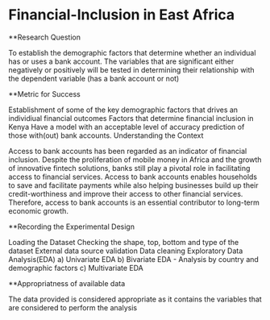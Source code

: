 # Financial-Inclusion in East Africa 
**Research Question

To establish the demographic factors that determine whether an individual has or uses a bank account. The variables that are significant either negatively or positively will be tested in determining their relationship with the dependent variable (has a bank account or not)

**Metric for Success

Establishment of some of the key demographic factors that drives an individiual financial outcomes
Factors that determine financial inclusion in Kenya
Have a model with an acceptable level of accuracy prediction of those with(out) bank accounts.
Understanding the Context

Access to bank accounts has been regarded as an indicator of financial inclusion. Despite the proliferation of mobile money in Africa and the growth of innovative fintech solutions, banks still play a pivotal role in facilitating access to financial services. Access to bank accounts enables households to save and facilitate payments while also helping businesses build up their credit-worthiness and improve their access to other financial services. Therefore, access to bank accounts is an essential contributor to long-term economic growth.

**Recording the Experimental Design

Loading the Dataset
Checking the shape, top, bottom and type of the dataset
External data source validation
Data cleaning
Exploratory Data Analysis(EDA) a) Univariate EDA b) Bivariate EDA - Analysis by country and demographic factors c) Multivariate EDA

**Appropriatness of available data

The data provided is considered appropriate as it contains the variables that are considered to perform the analysis
